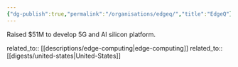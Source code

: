 ```yaml
---
{"dg-publish":true,"permalink":"/organisations/edgeq/","title":"EdgeQ"}
---
```



Raised $51M to develop 5G and AI silicon platform.

related_to:: [[descriptions/edge-computing\|edge-computing]]
related_to:: [[digests/united-states\|United-States]]
